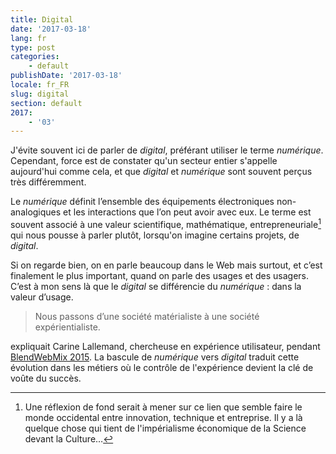 ```yaml
---
title: Digital
date: '2017-03-18'
lang: fr
type: post
categories:
    - default
publishDate: '2017-03-18'
locale: fr_FR
slug: digital
section: default
2017:
    - '03'
---
```


J'évite souvent ici de parler de <em>digital</em>, préférant utiliser le terme <em>numérique</em>. Cependant, force est de constater qu'un secteur entier s'appelle aujourd'hui comme cela, et que <em>digital</em> et <em>numérique</em> sont souvent perçus très différemment.

Le <em>numérique</em> définit l’ensemble des équipements électroniques non-analogiques et les interactions que l’on peut avoir avec eux. Le terme est souvent associé à une valeur scientifique, mathématique, entrepreneuriale[^1] qui nous pousse à parler plutôt, lorsqu'on imagine certains projets, de <em>digital</em>.

[^1]: Une réflexion de fond serait à mener sur ce lien que semble faire le monde occidental entre innovation, technique et entreprise. Il y a là quelque chose qui tient de l'impérialisme économique de la Science devant la Culture…

Si on regarde bien, on en parle beaucoup dans le Web mais surtout, et c’est finalement le plus important, quand on parle des usages et des usagers. C’est à mon sens là que le <em>digital</em> se différencie du <em>numérique</em> : dans la valeur d’usage.

> Nous passons d’une société matérialiste à une société expérientialiste.

expliquait Carine Lallemand, chercheuse en expérience utilisateur, pendant [BlendWebMix 2015](https://fr.slideshare.net/Carine_Lallemand/blendwebmix-2015-ux-design-et-si-la-cl-du-succs-se-trouvait-dans-les-thories-sur-lux). La bascule de <em>numérique</em> vers <em>digital</em> traduit cette évolution dans les métiers où le contrôle de l'expérience devient la clé de voûte du succès.